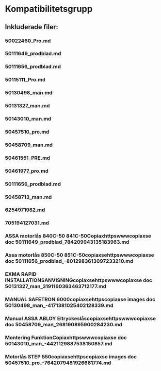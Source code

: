 # Kompatibilitetsgrupp

## Inkluderade filer:


### 50022460_Pro.md

### 50111649_prodblad.md

### 50111656_prodblad.md

### 50115111_Pro.md

### 50130498_man.md

### 50131327_man.md

### 50143010_man.md

### 50457510_pro.md

### 50458709_man.md

### 50461551_PRE.md

### 50461977_pro.md

### 50111656_prodblad.md

### 50458713_man.md

### 6254971982.md

### 705194127031.md

### ASSA motorlås 840C-50 841C-50Copiaxhttpswwwcopiaxse  doc  50111649_prodblad_784209943135183963.md

### Assa motorlås 850C-50 851C-50copiaxsehttpswwwcopiaxse  doc  50111656_prodblad_-8012983613097233210.md

### EXMA RAPID INSTALLATIONSANVISNINGcopiaxsehttpswwwcopiaxse  doc  50131327_man_3191160363463712177.md

### MANUAL SAFETRON 6000copiaxsehttpscopiaxse  images  doc  50130498_man_-4171381025402128339.md

### Manual ASSA ABLOY Eltryckeslåscopiaxsehttpswwwcopiaxse  doc  50458709_man_268190895900284230.md

### Montering  FunktionCopiaxhttpswwwcopiaxse  doc  50143010_man_-4421129887538150857.md

### Motorlås STEP 550copiaxsehttpscopiaxse  images  doc  50457510_pro_-7642079481926661774.md